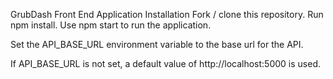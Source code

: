 GrubDash Front End Application
    Installation
      Fork / clone this repository.
      Run npm install.
      Use npm start to run the application.

  Set the API_BASE_URL environment variable to the base url for the API.

  If API_BASE_URL is not set, a default value of http://localhost:5000 is used.
